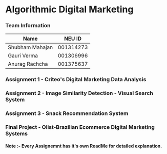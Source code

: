 # Algorithmic Digital Marketing

### Team Information
| Name | NEU ID |
| --- | --- |
| Shubham Mahajan | 001314273 |
| Gauri Verma | 001306996 |
| Anurag Rachcha | 001375637 |

### Assignment 1 - Criteo's Digital Marketing Data Analysis

### Assignment 2 - Image Similarity Detection - Visual Search System

### Assignment 3 - Snack Recommendation System

### Final Project - Olist-Brazilian Ecommerce Digital Marketing Systems

#### Note :- Every Assignemnt has it's own ReadMe for detailed explanation.
